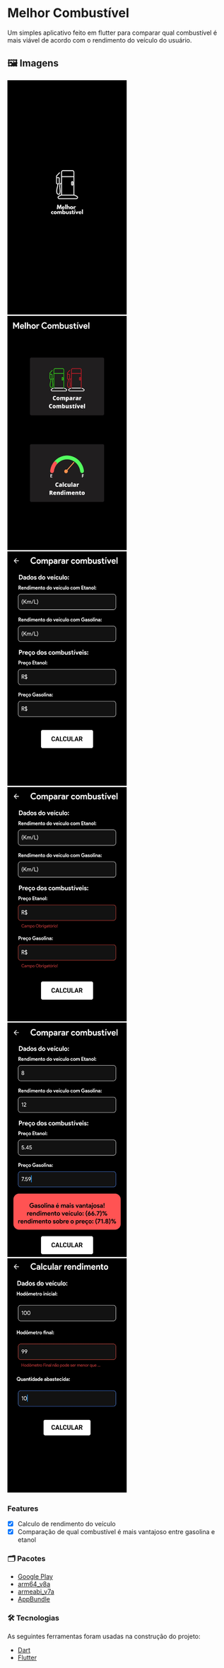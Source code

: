 # Melhor Combustível

Um simples aplicativo feito em flutter para comparar qual combustível é mais viável
de acordo com o rendimento do veículo do usuário.

## 🖼️ Imagens

 <div>
    <img alt="print1" title="#Print 1" src="./images/print/splash.jpg" width="270" height="529,5"/>
    <img alt="print1" title="#Print 1" src="./images/print/menu.jpg" width="270" height="529,5"/>
    <img alt="print2" title="#Print 2" src="./images/print/comparar_comb.jpg" width="270" height="529,5"/>
    <img alt="print3" title="#Print 3" src="./images/print/comparar_comb_validate.jpg" width="270" height="529,5"/>
    <img alt="print3" title="#Print 3" src="./images/print/comparar_comb_result.jpg" width="270" height="529,5"/>
    <img alt="print3" title="#Print 3" src="./images/print/calcular_rend.jpg" width="270" height="529,5"/>
 </div>

### Features

- [x] Calculo de rendimento do veículo
- [x] Comparação de qual combustível é mais vantajoso entre gasolina e etanol

### 🗂 Pacotes
- [Google Play](https://play.google.com/store/apps/details?id=com.fabriciolima77.compare.comparador_combustivel)
- [arm64_v8a](https://github.com/fabriciolima77/comparador_combustivel/blob/master/APK/melhor_comb-arm64-v8a-2.0.apk)
- [armeabi_v7a](https://github.com/fabriciolima77/comparador_combustivel/blob/master/APK/melhor_comb-armeabi-v7a-2.0.apk)
- [AppBundle](https://github.com/fabriciolima77/comparador_combustivel/blob/master/APK/melhor_comb-bundle-2.0.aab)

### 🛠 Tecnologias

As seguintes ferramentas foram usadas na construção do projeto:

- [Dart](https://dart.dev/)
- [Flutter](https://flutter.dev/)
